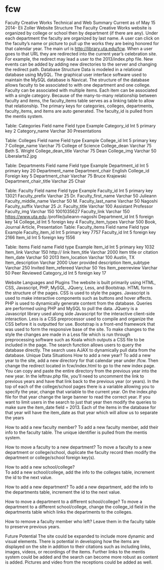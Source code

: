 fcw
===
Faculty Creative Works Technical and Web Summary
Current as of May 15 2014- Eli Zoller
Website Structure
The Faculty Creative Works website is organized by college or school then by department (if there are any). Under each department the faculty are organized by last name. A user can click on the faculty’s name or picture to pull up the works they are being honored for that calendar year. The main url is http://library.uta.edu/fcw. When a user goes to that URL they are redirected into the current year’s celebration site. For example, the redirect may lead a user to the 2013/index.php file. New events can be added by adding new directories to the server and changing the redirect path.
Database Structure
Data is modeled in a relational database using MySQL. The graphical user interface software used to maintain the MySQL database is Navicat. The structure of the database allows faculty to be associated to with one department and one college. Faculty can be associated with multiple items. Each item can be associated with a single category. Because of the many-to-many relationship between faculty and items, the faculty_items table serves as a linking table to allow that relationship. The primary keys for categories, colleges, departments, faculty_items, and items are auto generated. The faculty_id is pulled from the mentis system.

Table: Categories
Field name	Field type	Example
Category_id	Int 5 primary key	2
Category_name	Varchar 30	Presentations

Table: Colleges
Field name	Field type	Example
College_id	Int 5 primary key	7
College_name	Varchar 75	College of Science
College_dean	Varchar 75	Beth S. Wright
College_dean_title	Varchar 75	Dean
College_img	Varchar 50	Liberalarts2.jpg

Table: Departments
Field name	Field type	Example
Department_id	Int 5 primary key	20
Department_name	Department_chair	English
College_id	Foreign key	5
Department_chair	Varchar 75	Bruce Krajewski
Department_chair_title	Varchar 25	Chair

Table: Faculty
Field name	Field type	Example
Faculty_id	Int 5 primary key	13021
Faculty_prefix	Varchar 25	Dr.
Faculty_first_name	Varchar 50	Julieann
Faculty_middle_name	Varchar 50	M.
Faculty_last_name	Varchar 50	Nagoshi
Faculty_suffix	Varchar 25	Jr.
Faculty_title	Varchar 100	Assistant Professor
Faculty_img	Varchar 150	1001035627
Faculty_link	Varchar 150	https://www.uta.edu /profile/julieann-nagoshi
Department_id	Int 5 foreign key	14
College_id	Int 5 foreign key	4
Faculty_item_types	Varchar 500	Book, Journal Article, Presentation
Table: Faculty_items
Field name	Field type	Example
Faculty_item_id	Int 5 primary key	7757
Faculty_id	Int 5 foreign key	2166
Item_id	Int 5 foreign key	1556

Table: Items
Field name	Field type	Example
Item_id	Int 5 primary key	1032
Item_link	Varchar 150	http:// link
Item_title	Varchar 2000	Item title or citation
Item_date	Varchar 50	2013
Item_location	Varchar 100	Austin, TX
Item_description	Varchar 2000	User provided description
Item_subtype	Varchar 250	Invited
Item_refereed	Varchar 50	Yes
Item_peerreview	Varchar 50	Peer Reviewed
Category_id	Int 5 foreign key	17

Website Languages and Plugins
The website is built primarily using HTML, CSS, Javascript, PHP, MySQL, JQuery, Less, and Bootstrap. HTML forms the structure of the pages. CSS is used to style the pages. Javascript is used to make interactive components such as buttons and hover affects. PHP is used to dynamically generate content from the database. Queries are performed using PHP and MySQL to pull the data. JQuery is a Javascript library used along side Javascript for the interactive client-side interaction. Less is a CSS preprocessor used to compile and organize the CSS before it is outputted for use. Bootstrap is a front-end framework that was used to form the responsive base of the site.  To make changes to the style the changes are made in a Less file which is run through preprocessing software such as Koala which outputs a CSS file to be included in the page. The search function allows users to query the database directly. The search uses AJAX to dynamically pull data from the database.
Unique Data Situations
How to add a new year?
To add a new year to the site, add a new directory for that calendar year under /fcw. Then change the redirect located in fcw/index.html to go to the new index page. You can copy and paste the entire directory from the previous year into the new year. In the leftnav.php file, you’ll need to uncomment the link to previous years and have that link back to the previous year (or years). In the top of each of the college/school pages there is a variable allowing you to specify the year, change that variable to the current year. On the index.php file for that year change the large banner to read the correct year. If you want to limit users in the search to just that year then modify the queries to make sure the item_date field = 2013. Each of the items in the database for that year will have the item_date as that year which will allow us to separate the years

How to add a new faculty member?
To add a new faculty member, add their info to the faculty table. The unique identifier is pulled from the mentis system.

How to move a faculty to a new department?
To move a faculty to a new department or college/school, duplicate the faculty record then modify the department or college/school foreign key(s).

How to add a new school/college?	
To add a new school/college, add the info to the colleges table, increment the id to the next value.

How to add a new department?
To add a new department, add the info to the departments table, increment the id to the next value.
 
How to move a department to a different school/college?
To move a department to a different school/college, change the college_id field in the departments table which links the departments to the colleges.	

How to remove a faculty member who left?
	Leave them in the faculty table to preserve previous years.

Future Potential
The site could be expanded to include more dynamic and visual elements. There is potential in developing how the items are displayed on the site in addition to their citations such as including links, images, videos, or recordings of the items. Further links to the mentis system could be added and the search can become more robust as content is added. Pictures and video from the receptions could be added as well.
